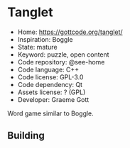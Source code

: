 # Tanglet

- Home: https://gottcode.org/tanglet/
- Inspiration: Boggle
- State: mature
- Keyword: puzzle, open content
- Code repository: @see-home
- Code language: C++
- Code license: GPL-3.0
- Code dependency: Qt
- Assets license: ? (GPL)
- Developer: Graeme Gott

Word game similar to Boggle.

## Building
